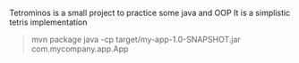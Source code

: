 Tetrominos is a small project to practice some java and OOP
It is a simplistic tetris implementation

>mvn package
>java -cp target/my-app-1.0-SNAPSHOT.jar com.mycompany.app.App

